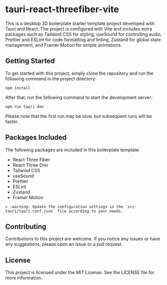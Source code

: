 # tauri-react-threefiber-vite

This is a desktop 3D boilerplate starter template project developed with Tauri and React. The project is configured with Vite and includes extra packages such as Tailwind CSS for styling, useSound for controlling audio, Prettier and ESLint for code formatting and linting, Zustand for global state management, and Framer Motion for simple animations.

## Getting Started

To get started with this project, simply clone the repository and run the following command in the project directory:

```console
npm install
```

After that, run the following command to start the development server:

```console
npm run tauri dev
```

Please note that the first run may be slow, but subsequent runs will be faster.

## Packages Included

The following packages are included in this boilerplate template:

- React Three Fiber
- React Three Drei
- Tailwind CSS
- useSound
- Prettier
- ESLint
- Zustand
- Framer Motion

```console
> :warning: Update the configuration settings in the `src-tauri/tauri.conf.json` file according to your needs.
```



## Contributing

Contributions to this project are welcome. If you notice any issues or have any suggestions, please open an issue or a pull request.

## License

This project is licensed under the MIT License. See the LICENSE file for more information.

